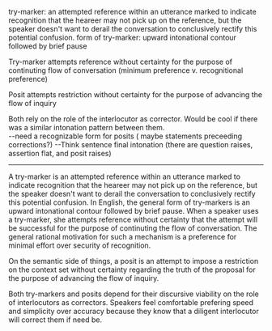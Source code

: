 try-marker: an attempted reference within an utterance marked to indicate recognition that the heareer may not pick up on the reference, but the speaker doesn't want to derail the conversation to conclusively rectify this potential confusion.
form of try-marker: upward intonational contour followed by brief pause

Try-marker attempts reference without certainty for the purpose of continuting flow of conversation (minimum preference v. recognitional preference)

Posit attempts restriction without certainty for the purpose of advancing the flow of inquiry

Both rely on the role of the interlocutor as corrector.
Would be cool if there was a similar intonation pattern between them.  
--need a recognizable form for posits ( maybe statements preceeding corrections?)
--Think sentence final intonation (there are question raises, assertion flat, and posit raises)

***

A try-marker is an attempted reference within an utterance marked to indicate recognition that the heareer may not pick up on the reference, but the speaker doesn't want to derail the conversation to conclusively rectify this potential confusion. In English, the general form of try-markers is an upward intonational contour followed by brief pause. When a speaker uses a try-marker, she attempts reference without certainty that the attempt will be successful for the purpose of continuting the flow of conversation.  The general rational motivation for such a mechanism is a preference for minimal effort over security of recognition.

On the semantic side of things, a posit is an attempt to impose a restriction on the context set without certainty regarding the truth of the proposal for the purpose of advancing the flow of inquiry. 

Both try-markers and posits depend for their discursive viability on the role of  interlocutors as correctors. Speakers feel comfortable prefering speed and simplicity over accuracy because they know that a diligent interlocutor will correct them if need be.
